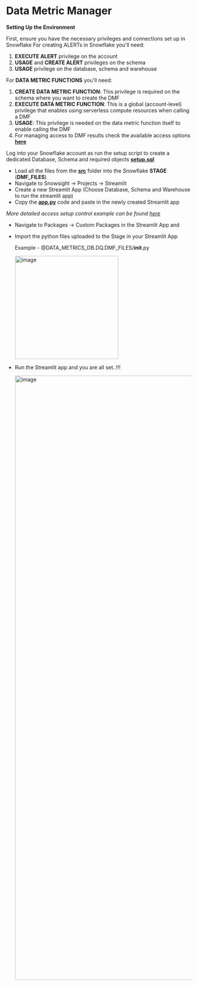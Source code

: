 # Data Metric Manager

**Setting Up the Environment**

First, ensure you have the necessary privileges and connections set up in Snowflake
For creating ALERTs in Snowflake you'll need:
1. **EXECUTE ALERT** privilege on the account
2. **USAGE** and **CREATE ALERT** privileges on the schema
3. **USAGE** privilege on the database, schema and warehouse

For **DATA METRIC FUNCTIONS** you'll need:

1. **CREATE DATA METRIC FUNCTION**: This privilege is required on the schema where you want to create the DMF
2. **EXECUTE DATA METRIC FUNCTION**: This is a global (account-level) privilege that enables using serverless compute resources when calling a DMF
3. **USAGE**: This privilege is needed on the data metric function itself to enable calling the DMF
4. For managing access to DMF results check the available access options [**here**](https://docs.snowflake.com/en/user-guide/data-quality-working#managing-access-to-the-dmf-results)

Log into your Snowflake account as run the setup script to create a dedicated Database, Schema and required objects [**setup.sql**](https://github.com/sfc-gh-smalik/DataMetricManager/blob/main/src/setup.sql)
  - Load all the files from the [**src**](https://github.com/sfc-gh-smalik/DataMetricManager/tree/main/src) folder into the Snowflake **STAGE** (**DMF_FILES**)
  - Navigate to Snowsight -> Projects -> Streamlit
  - Create a new Streamlit App (Choose Database, Schema and Warehouse to run the streamlit app)
  - Copy the [**app.py**](https://github.com/sfc-gh-smalik/DataMetricManager/blob/main/src/__init__.py) code and paste in the newly created Streamlit app


  
  _More detailed access setup control example can be found [here](https://docs.snowflake.com/en/user-guide/tutorials/data-quality-tutorial-start#access-control-setup)_



- Navigate to Packages -> Custom Packages in the Streamlit App and
- Import the python files uploaded to the Stage in your Streamlit App

  Example - @DATA_METRICS_DB.DQ.DMF_FILES/__init__.py

  <img width="280" alt="image" src="https://github.com/user-attachments/assets/91c3f19b-9cd0-4194-ba75-a4decd2d0501">

- Run the Streamlit app and you are all set..!!!

  <img width="1642" alt="image" src="https://github.com/user-attachments/assets/e1d9bfa2-4984-44bc-99b5-b87fa4d08293">

